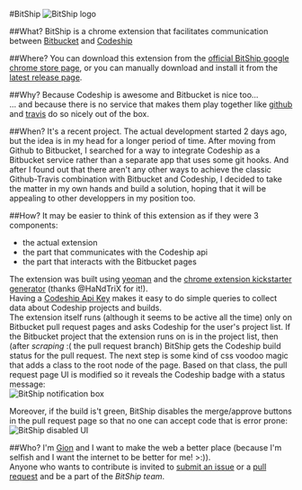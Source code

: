#BitShip
![BitShip logo](https://cloud.githubusercontent.com/assets/810579/8598046/6c409dce-2661-11e5-8e90-6115301b1764.png)

##What?
BitShip is a chrome extension that facilitates communication between [Bitbucket](http://bitbucket.org) and [Codeship](http://codeship.com)

##Where?
You can download this extension from the [official BitShip google chrome store page](https://chrome.google.com/webstore/detail/bitship/heagnhmcighohcbdgndgmebmcpfgadbd), or you can manually download and install it from the [latest release page](https://github.com/gion/BitShip/releases/latest).

##Why?
Because Codeship is awesome and Bitbucket is nice too...  
... and because there is no service that makes them play together like [github](http://github.com) and [travis](http://travis-ci.org) do so nicely out of the box.

##When?
It's a recent project. The actual development started 2 days ago, but the idea is in my head for a longer period of time.
After moving from Github to Bitbucket, I searched for a way to integrate Codeship as a Bitbucket service rather than a separate app that uses some git hooks. And after I found out that there aren't any other ways to achieve the classic Github-Travis combination with Bitbucket and Codeship, I decided to take the matter in my own hands and build a solution, hoping that it will be appealing to other developpers in my position too.

##How?
It may be easier to think of this extension as if they were 3 components:  
 - the actual extension
 - the part that communicates with the Codeship api
 - the part that interacts with the Bitbucket pages

 The extension was built using [yeoman](http://yeoman.io) and the [chrome extension kickstarter generator](https://github.com/HaNdTriX/generator-chrome-extension-kickstart) (thanks @HaNdTriX for it!).  
 Having a [Codeship Api Key](https://codeship.com/documentation/integrations/api/#get-a-api-key) makes it easy to do simple queries to collect data about Codeship projects and builds.  
 The extension itself runs (although it seems to be active all the time) only on Bitbucket pull request pages and asks Codeship for the user's project list. If the Bitbucket project that the extension runs on is in the project list, then (after *scraping* :( the pull request branch) BitShip gets the Codeship build status for the pull request.
 The next step is some kind of css voodoo magic that adds a class to the root node of the page. Based on that class, the pull request page UI is modified so it reveals the Codeship badge with a status message:  
 ![BitShip notification box](https://cloud.githubusercontent.com/assets/810579/8597770/f8f71132-265f-11e5-8981-de02ae428aa4.png)

 Moreover, if the build is't green, BitShip disables the merge/approve buttons in the pull request page so that no one can accept code that is error prone:  
 ![BitShip disabled UI](https://cloud.githubusercontent.com/assets/810579/8597851/721cb0a8-2660-11e5-9952-6b14919a9aaf.png)

##Who?
I'm [Gion](https://careers.stackoverflow.com/gion) and I want to make the web a better place (because I'm selfish and I want the internet to be better for me! >:)).  
Anyone who wants to contribute is invited to [submit an issue](https://github.com/gion/BitShip/issues/new) or a [pull request](https://github.com/gion/BitShip/compare) and be a part of the  *BitShip team*.  
